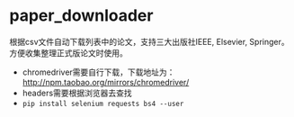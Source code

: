 # paper_downloader
 根据csv文件自动下载列表中的论文，支持三大出版社IEEE, Elsevier, Springer。方便收集整理正式版论文时使用。
+ chromedriver需要自行下载，下载地址为：http://npm.taobao.org/mirrors/chromedriver/
+ headers需要根据浏览器去查找
+ ```pip install selenium requests bs4 --user```
